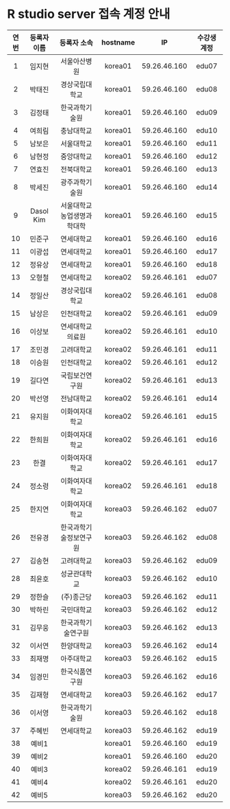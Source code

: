# R studio server 접속 계정 안내
|  연번 | 등록자 이름 |         등록자 소속         | hostname |          IP         | 수강생 계정 |
|:-----:|:-----------:|:---------------------------:|:--------:|:-------------------:|:-----------:|
|     1 |    임지현   |         서울아산병원        |  korea01 |        59.26.46.160 |    edu07    |
|   2   |    박태진   |        경상국립대학교       |  korea01 |        59.26.46.160 |    edu08    |
|   3   |    김정태   |        한국과학기술원       |  korea01 |     59.26.46.160    |    edu09    |
|   4   |    여희림   |          충남대학교         |  korea01 |     59.26.46.160    |    edu10    |
|   5   |    남보은   |          서울대학교         |  korea01 |     59.26.46.160    |    edu11    |
|   6   |    남현정   |          중앙대학교         |  korea01 |     59.26.46.160    |    edu12    |
|   7   |    연효진   |          전북대학교         |  korea01 |     59.26.46.160    |    edu13    |
|   8   |    박세진   |        광주과학기술원       |  korea01 |     59.26.46.160    |    edu14    |
|   9   |  Dasol Kim  | 서울대학교 농업생명과학대학 |  korea01 |     59.26.46.160    |    edu15    |
|   10  |    민준구   |          연세대학교         |  korea01 |     59.26.46.160    |    edu16    |
|   11  |    이광섭   |          연세대학교         |  korea01 |     59.26.46.160    |    edu17    |
|   12  |    정유상   |          연세대학교         |  korea01 |     59.26.46.160    |    edu18    |
|   13  |    오형철   |          연세대학교         |  korea02 |        59.26.46.161 |    edu07    |
|   14  |    정일산   |        경상국립대학교       |  korea02 |        59.26.46.161 |    edu08    |
|   15  |    남상은   |          인천대학교         |  korea02 |     59.26.46.161    |    edu09    |
|   16  |    이상보   |       연세대학교의료원      |  korea02 |     59.26.46.161    |    edu10    |
|   17  |    조민경   |          고려대학교         |  korea02 |     59.26.46.161    |    edu11    |
|   18  |    이승원   |          인천대학교         |  korea02 |     59.26.46.161    |    edu12    |
|   19  |    길다연   |        국립보건연구원       |  korea02 |     59.26.46.161    |    edu13    |
|   20  |    박선영   |          전남대학교         |  korea02 |     59.26.46.161    |    edu14    |
|   21  |    유지원   |        이화여자대학교       |  korea02 |     59.26.46.161    |    edu15    |
|   22  |    한희원   |        이화여자대학교       |  korea02 |     59.26.46.161    |    edu16    |
|   23  |     한결    |        이화여자대학교       |  korea02 |     59.26.46.161    |    edu17    |
|   24  |    정소령   |        이화여자대학교       |  korea02 |     59.26.46.161    |    edu18    |
|   25  |    한지연   |        이화여자대학교       |  korea03 |        59.26.46.162 |    edu07    |
|   26  |    전유경   |    한국과학기술정보연구원   |  korea03 |        59.26.46.162 |    edu08    |
|   27  |    김송현   |          고려대학교         |  korea03 |     59.26.46.162    |    edu09    |
|   28  |    최윤호   |         성균관대학교        |  korea03 |     59.26.46.162    |    edu10    |
|   29  |    정한슬   |          (주)종근당         |  korea03 |     59.26.46.162    |    edu11    |
|   30  |    박하린   |          국민대학교         |  korea03 |     59.26.46.162    |    edu12    |
|   31  |    김무웅   |      한국과학기술연구원     |  korea03 |     59.26.46.162    |    edu13    |
|   32  |    이서연   |          한양대학교         |  korea03 |     59.26.46.162    |    edu14    |
|   33  |    최재명   |          아주대학교         |  korea03 |     59.26.46.162    |    edu15    |
|   34  |    임경민   |        한국식품연구원       |  korea03 |     59.26.46.162    |    edu16    |
| 35    |    김재형   |          연세대학교         |  korea03 |     59.26.46.162    |    edu17    |
|   36  |    이서영   |        한국과학기술원       |  korea03 |     59.26.46.162    |    edu18    |
|   37  |    주혜빈   |          연세대학교         |  korea03 |     59.26.46.162    |    edu19    |
|   38  |    예비1    |                             |  korea01 |     59.26.46.160    |    edu19    |
|   39  |    예비2    |                             |  korea01 |     59.26.46.160    |    edu20    |
|   40  |    예비3    |                             |  korea02 |     59.26.46.161    |    edu19    |
|   41  |    예비4    |                             |  korea02 |     59.26.46.161    |    edu20    |
|   42  |    예비5    |                             |  korea03 |     59.26.46.162    |    edu20    |
